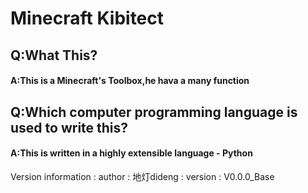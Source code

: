 # Minecraft Kibitect
## Q:What This?
#### A:This is a Minecraft's Toolbox,he hava a many function
## Q:Which computer programming language is used to write this?
#### A:This is written in a highly extensible language - Python

Version information
 : author : 地灯dideng
 : version : V0.0.0_Base  

